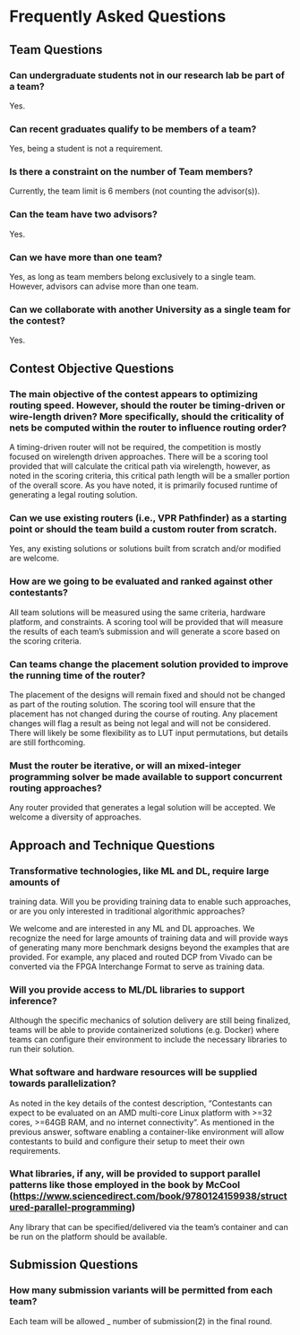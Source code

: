 # Frequently Asked Questions


## Team Questions

### Can undergraduate students not in our research lab be part of a team?

Yes.

### Can recent graduates qualify to be members of a team?

Yes, being a student is not a requirement.

### Is there a constraint on the number of Team members?

Currently, the team limit is 6 members (not counting the advisor(s)).

### Can the team have two advisors?

Yes.

### Can we have more than one team?

Yes, as long as team members belong exclusively to a single team.  However, advisors can advise more than one team.

### Can we collaborate with another University as a single team for the contest?

Yes.

## Contest Objective Questions

### The main objective of the contest appears to optimizing routing speed. However, should the router be timing-driven or wire-length driven? More specifically, should the criticality of nets be computed within the router to influence routing order?

A timing-driven router will not be required, the competition is mostly focused on wirelength driven approaches.  There will be a scoring tool provided that will calculate the critical path via wirelength, however, as noted in the scoring criteria, this critical path length will be a smaller portion of the overall score.  As you have noted, it is primarily focused runtime of generating a legal routing solution.

### Can we use existing routers (i.e., VPR Pathfinder) as a starting point or should the team build a custom router from scratch.

Yes, any existing solutions or solutions built from scratch and/or modified are welcome.

### How are we going to be evaluated and ranked against other contestants?

All team solutions will be measured using the same criteria, hardware platform, and constraints.  A scoring tool will be provided that will measure the results of each team’s submission and will generate a score based on the scoring criteria.  

### Can teams change the placement solution provided to improve the running time of the router?

The placement of the designs will remain fixed and should not be changed as part of the routing solution.  The scoring tool will ensure that the placement has not changed during the course of routing.  Any placement changes will flag a result as being not legal and will not be considered.  There will likely be some flexibility as to LUT input permutations, but details are still forthcoming.

### Must the router be iterative, or will an mixed-integer programming solver be made available to support concurrent routing approaches?

Any router provided that generates a legal solution will be accepted.  We welcome a diversity of approaches.

## Approach and Technique Questions

### Transformative technologies, like ML and DL, require large amounts of
training data. Will you be providing training data to enable such approaches, or are you only interested in traditional algorithmic approaches?

We welcome and are interested in any ML and DL approaches.  We recognize the need for large amounts of training data and will provide ways of generating many more benchmark designs beyond the examples that are provided.  For example, any placed and routed DCP from Vivado can be converted via the FPGA Interchange Format to serve as training data.  

### Will you provide access to ML/DL libraries to support inference? 

Although the specific mechanics of solution delivery are still being finalized, teams will be able to provide containerized solutions (e.g. Docker) where teams can configure their environment to include the necessary libraries to run their solution.  

### What software and hardware resources will be supplied towards parallelization?

As noted in the key details of the contest description, “Contestants can expect to be evaluated on an AMD multi-core Linux platform with >=32 cores, >=64GB RAM, and no internet connectivity”.  As mentioned in the previous answer, software enabling a container-like environment will allow contestants to build and configure their setup to meet their own requirements.  

### What libraries, if any, will be provided to support parallel patterns like those employed in the book by McCool (https://www.sciencedirect.com/book/9780124159938/structured-parallel-programming) 

Any library that can be specified/delivered via the team’s container and can be run on the platform should be available.

## Submission Questions

### How many submission variants will be permitted from each team?

Each team will be allowed _ number of submission(2) in the final round.

